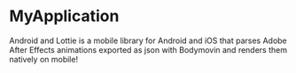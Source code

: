 # MyApplication
Android and Lottie is a mobile library for Android and iOS that parses Adobe After Effects animations exported as json with Bodymovin and renders them natively on mobile!
